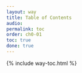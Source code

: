 ```yaml
---
layout: way
title: Table of Contents
audio:
permalink: toc
order: ch0-01
toc: true
done: true
---
```


{% include way-toc.html %}
